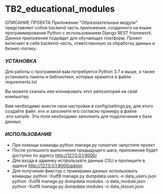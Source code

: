 # TB2_educational_modules
ОПИСАНИЕ ПРОЕКТА
Приложение "Образовательные модули" представляет собой backend часть приложения, созданного на языке программирования Python с использованием Django REST framework. Данное приложение подойдет для обучающих платформ. Проект включает в себя backend-часть, ответственную за обработку данных и бизнес-логику.

### _УСТАНОВКА_
Для работы с программой вам потребуется Python 3.7 и выше, а также установить пакеты и библиотеки, которые хранятся в файле requrements.txt

Вы можете скачать или клонировать этот репозиторий на свой компьютер.

Вам необходимо внести свои настройки в config/settings.py, для этого создайте файл .env и заполните его согласно примеру в файле .env.sample. Эти поля необходимо заполнить для подключения к базе данных.

### _ИСПОЛЬЗОВАНИЕ_

* При помощи команды python manage.py runserver запустите проект
* После успешного выполнения предыдущего шага, приложение будет доступно по адресу http://127.0.0.1:8000/
* Для входа в админку испрользуйте данные CSU и пропишите в адресе http://127.0.0.1:8000/admin
* Для получения фикстур с примерами данных использовать команды:
  python -Xutf8 manage.py dumpdata users -o data_users.json
  python -Xutf8 manage.py dumpdata modules -o data_module.json
  python -Xutf8 manage.py dumpdata modules -o data_lesson.json
